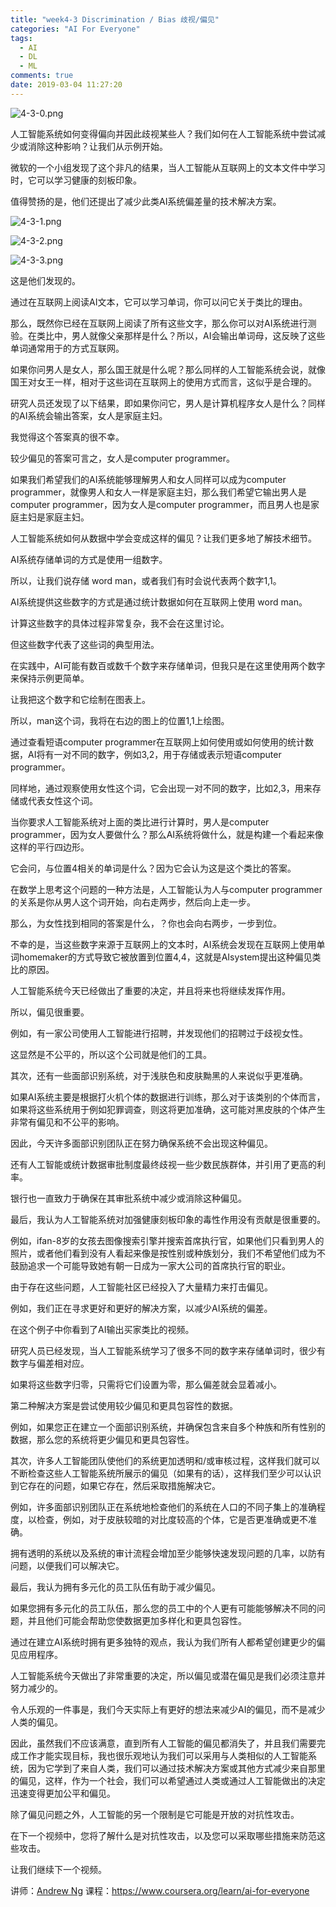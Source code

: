 ```yaml
---
title: "week4-3 Discrimination / Bias 歧视/偏见"
categories: "AI For Everyone"
tags:
  - AI
  - DL
  - ML
comments: true
date: 2019-03-04 11:27:20
---
```


![4-3-0.png](https://upload-images.jianshu.io/upload_images/910914-ec9204bf47adf75e.png?imageMogr2/auto-orient/strip%7CimageView2/2/w/1240)

人工智能系统如何变得偏向并因此歧视某些人？我们如何在人工智能系统中尝试减少或消除这种影响？让我们从示例开始。

微软的一个小组发现了这个非凡的结果，当人工智能从互联网上的文本文件中学习时，它可以学习健康的刻板印象。

值得赞扬的是，他们还提出了减少此类AI系统偏差量的技术解决方案。

<!--more-->

![4-3-1.png](https://upload-images.jianshu.io/upload_images/910914-6c8a049cee3a42ef.png?imageMogr2/auto-orient/strip%7CimageView2/2/w/1240)

![4-3-2.png](https://upload-images.jianshu.io/upload_images/910914-fdc7bd49b37c8a48.png?imageMogr2/auto-orient/strip%7CimageView2/2/w/1240)

![4-3-3.png](https://upload-images.jianshu.io/upload_images/910914-d2ebf29422acdad5.png?imageMogr2/auto-orient/strip%7CimageView2/2/w/1240)

这是他们发现的。

通过在互联网上阅读AI文本，它可以学习单词，你可以问它关于类比的理由。

那么，既然你已经在互联网上阅读了所有这些文字，那么你可以对AI系统进行测验。在类比中，男人就像父亲那样是什么？所以，AI会输出单词母，这反映了这些单词通常用于的方式互联网。

如果你问男人是女人，那么国王就是什么呢？那么同样的人工智能系统会说，就像国王对女王一样，相对于这些词在互联网上的使用方式而言，这似乎是合理的。

研究人员还发现了以下结果，即如果你问它，男人是计算机程序女人是什么？同样的AI系统会输出答案，女人是家庭主妇。

我觉得这个答案真的很不幸。

较少偏见的答案可言之，女人是computer programmer。

如果我们希望我们的AI系统能够理解男人和女人同样可以成为computer programmer，就像男人和女人一样是家庭主妇，那么我们希望它输出男人是computer programmer，因为女人是computer programmer，而且男人也是家庭主妇是家庭主妇。

人工智能系统如何从数据中学会变成这样的偏见？让我们更多地了解技术细节。

AI系统存储单词的方式是使用一组数字。

所以，让我们说存储 word man，或者我们有时会说代表两个数字1,1。

AI系统提供这些数字的方式是通过统计数据如何在互联网上使用 word man。

计算这些数字的具体过程非常复杂，我不会在这里讨论。

但这些数字代表了这些词的典型用法。

在实践中，AI可能有数百或数千个数字来存储单词，但我只是在这里使用两个数字来保持示例更简单。

让我把这个数字和它绘制在图表上。

所以，man这个词，我将在右边的图上的位置1,1上绘图。

通过查看短语computer programmer在互联网上如何使用或如何使用的统计数据，AI将有一对不同的数字，例如3,2，用于存储或表示短语computer programmer。

同样地，通过观察使用女性这个词，它会出现一对不同的数字，比如2,3，用来存储或代表女性这个词。

当你要求人工智能系统对上面的类比进行计算时，男人是computer programmer，因为女人要做什么？那么AI系统将做什么，就是构建一个看起来像这样的平行四边形。

它会问，与位置4相关的单词是什么？因为它会认为这是这个类比的答案。

在数学上思考这个问题的一种方法是，人工智能认为人与computer programmer的关系是你从男人这个词开始，向右走两步，然后向上走一步。

那么，为女性找到相同的答案是什么，？你也会向右两步，一步到位。

不幸的是，当这些数字来源于互联网上的文本时，AI系统会发现在互联网上使用单词homemaker的方式导致它被放置到位置4,4，这就是AIsystem提出这种偏见类比的原因。

人工智能系统今天已经做出了重要的决定，并且将来也将继续发挥作用。

所以，偏见很重要。

例如，有一家公司使用人工智能进行招聘，并发现他们的招聘过于歧视女性。

这显然是不公平的，所以这个公司就是他们的工具。

其次，还有一些面部识别系统，对于浅肤色和皮肤黝黑的人来说似乎更准确。

如果AI系统主要是根据打火机个体的数据进行训练，那么对于该类别的个体而言，如果将这些系统用于例如犯罪调查，则这将更加准确，这可能对黑皮肤的个体产生非常有偏见和不公平的影响。

因此，今天许多面部识别团队正在努力确保系统不会出现这种偏见。

还有人工智能或统计数据审批制度最终歧视一些少数民族群体，并引用了更高的利率。

银行也一直致力于确保在其审批系统中减少或消除这种偏见。

最后，我认为人工智能系统对加强健康刻板印象的毒性作用没有贡献是很重要的。

例如，ifan-8岁的女孩去图像搜索引擎并搜索首席执行官，如果他们只看到男人的照片，或者他们看到没有人看起来像是按性别或种族划分，我们不希望他们成为不鼓励追求一个可能导致她有朝一日成为一家大公司的首席执行官的职业。

由于存在这些问题，人工智能社区已经投入了大量精力来打击偏见。

例如，我们正在寻求更好和更好的解决方案，以减少AI系统的偏差。

在这个例子中你看到了AI输出买家类比的视频。

研究人员已经发现，当人工智能系统学习了很多不同的数字来存储单词时，很少有数字与偏差相对应。

如果将这些数字归零，只需将它们设置为零，那么偏差就会显着减小。

第二种解决方案是尝试使用较少偏见和更具包容性的数据。

例如，如果您正在建立一个面部识别系统，并确保包含来自多个种族和所有性别的数据，那么您的系统将更少偏见和更具包容性。

其次，许多人工智能团队使他们的系统更加透明和/或审核过程，这样我们就可以不断检查这些人工智能系统所展示的偏见（如果有的话），这样我们至少可以认识到它存在的问题，如果它存在，然后采取措施解决它。

例如，许多面部识别团队正在系统地检查他们的系统在人口的不同子集上的准确程度，以检查，例如，对于皮肤较暗的对比度较高的个体，它是否更准确或更不准确。

拥有透明的系统以及系统的审计流程会增加至少能够快速发现问题的几率，以防有问题，以便我们可以解决它。

最后，我认为拥有多元化的员工队伍有助于减少偏见。

如果您拥有多元化的员工队伍，那么您的员工中的个人更有可能能够解决不同的问题，并且他们可能会帮助您使数据更加多样化和更具包容性。

通过在建立AI系统时拥有更多独特的观点，我认为我们所有人都希望创建更少的偏见应用程序。

人工智能系统今天做出了非常重要的决定，所以偏见或潜在偏见是我们必须注意并努力减少的。

令人乐观的一件事是，我们今天实际上有更好的想法来减少AI的偏见，而不是减少人类的偏见。

因此，虽然我们不应该满意，直到所有人工智能的偏见都消失了，并且我们需要完成工作才能实现目标，我也很乐观地认为我们可以采用与人类相似的人工智能系统，因为它学到了来自人类，我们可以通过技术解决方案或其他方式减少来自那里的偏见，这样，作为一个社会，我们可以希望通过人类或通过人工智能做出的决定迅速变得更加公平和偏见。

除了偏见问题之外，人工智能的另一个限制是它可能是开放的对抗性攻击。

在下一个视频中，您将了解什么是对抗性攻击，以及您可以采取哪些措施来防范这些攻击。

让我们继续下一个视频。

讲师：[Andrew Ng](https://www.coursera.org/instructor/andrewng)
课程：<https://www.coursera.org/learn/ai-for-everyone>
